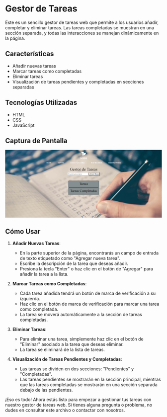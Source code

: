 # Gestor de Tareas

Este es un sencillo gestor de tareas web que permite a los usuarios añadir, completar y eliminar tareas. Las tareas completadas se muestran en una sección separada, y todas las interacciones se manejan dinámicamente en la página.

## Características

- Añadir nuevas tareas
- Marcar tareas como completadas
- Eliminar tareas
- Visualización de tareas pendientes y completadas en secciones separadas

## Tecnologías Utilizadas

- HTML
- CSS
- JavaScript

## Captura de Pantalla

<img src="images/Captura de pantalla 2024-05-21 003324.png" alt="" />

## Cómo Usar

1. **Añadir Nuevas Tareas**:
   - En la parte superior de la página, encontrarás un campo de entrada de texto etiquetado como "Agregar nueva tarea".
   - Escribe la descripción de la tarea que deseas añadir.
   - Presiona la tecla "Enter" o haz clic en el botón de "Agregar" para añadir la tarea a la lista.

2. **Marcar Tareas como Completadas**:
   - Cada tarea añadida tendrá un botón de marca de verificación a su izquierda.
   - Haz clic en el botón de marca de verificación para marcar una tarea como completada.
   - La tarea se moverá automáticamente a la sección de tareas completadas.

3. **Eliminar Tareas**:
   - Para eliminar una tarea, simplemente haz clic en el botón de "Eliminar" asociado a la tarea que deseas eliminar.
   - La tarea se eliminará de la lista de tareas.

4. **Visualización de Tareas Pendientes y Completadas**:
   - Las tareas se dividen en dos secciones: "Pendientes" y "Completadas".
   - Las tareas pendientes se mostrarán en la sección principal, mientras que las tareas completadas se mostrarán en una sección separada debajo de las pendientes.

¡Eso es todo! Ahora estás listo para empezar a gestionar tus tareas con nuestro gestor de tareas web. Si tienes alguna pregunta o problema, no dudes en consultar este archivo o contactar con nosotros.
